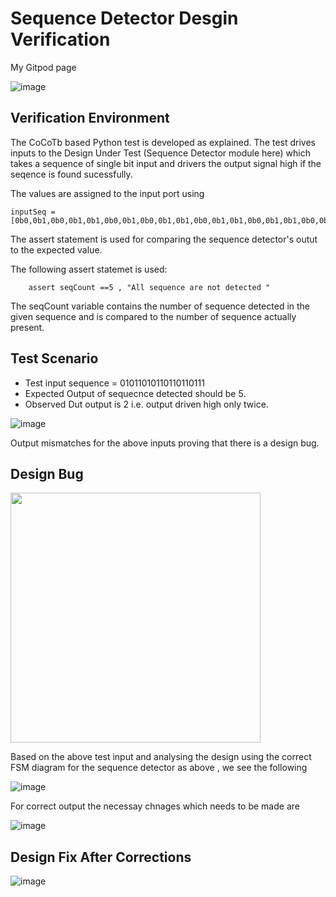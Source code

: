 # Sequence Detector Desgin Verification

My Gitpod page 

![image](https://user-images.githubusercontent.com/90963965/181357811-d014f56f-1cd4-4e7f-a80a-5c96bf5f6363.png)

## Verification Environment

The CoCoTb based Python test is developed as explained. The test drives inputs to the Design Under Test (Sequence Detector module here) which takes a sequence of single bit input and drivers the output signal high if the seqence is found sucessfully.

The values are assigned to the input port using

```
inputSeq = [0b0,0b1,0b0,0b1,0b1,0b0,0b1,0b0,0b1,0b1,0b0,0b1,0b1,0b0,0b1,0b1,0b0,0b1,0b1,0b1]
```
The assert statement is used for comparing the sequence detector's outut to the expected value.

The following assert statemet is used:

```
    assert seqCount ==5 , "All sequence are not detected "
```

The seqCount variable contains the number of sequence detected in the given sequence and is compared to the number of sequence actually present.

## Test Scenario 

- Test input sequence = 01011010110110110111
- Expected Output of sequecnce detected should be 5.
- Observed Dut output is 2 i.e. output driven high only twice.

![image](https://user-images.githubusercontent.com/90963965/181361166-342db53c-90fe-4b08-b811-9452f420a711.png)

Output mismatches for the above inputs proving that there is a design bug.

## Design Bug

<img src ="https://user-images.githubusercontent.com/90963965/181361434-a2b08dee-d434-40d0-b4ca-67c3ad5de30c.png" width = "400" height = "400"/>


Based on the above test input and analysing the design using the correct FSM diagram for the sequence detector as above , we see the following

![image](https://user-images.githubusercontent.com/90963965/181361914-cd8a7ffd-d327-4923-b756-ef2f367e583e.png)

For correct output the necessay chnages which needs to be made are 

![image](https://user-images.githubusercontent.com/90963965/181362776-b1d11b86-61e7-4315-9c59-7b4095cc7390.png)


## Design Fix After Corrections

![image](https://user-images.githubusercontent.com/90963965/181362916-687519ed-0dbc-4375-bb02-097f2539155d.png)





